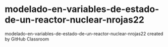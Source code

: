 # modelado-en-variables-de-estado-de-un-reactor-nuclear-nrojas22
modelado-en-variables-de-estado-de-un-reactor-nuclear-nrojas22 created by GitHub Classroom
